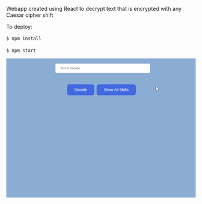 Webapp created using React to decrypt text that is encrypted with any Caesar cipher shift

To deploy:

    $ npm install

    $ npm start
    
![Preview](./preview.gif)
